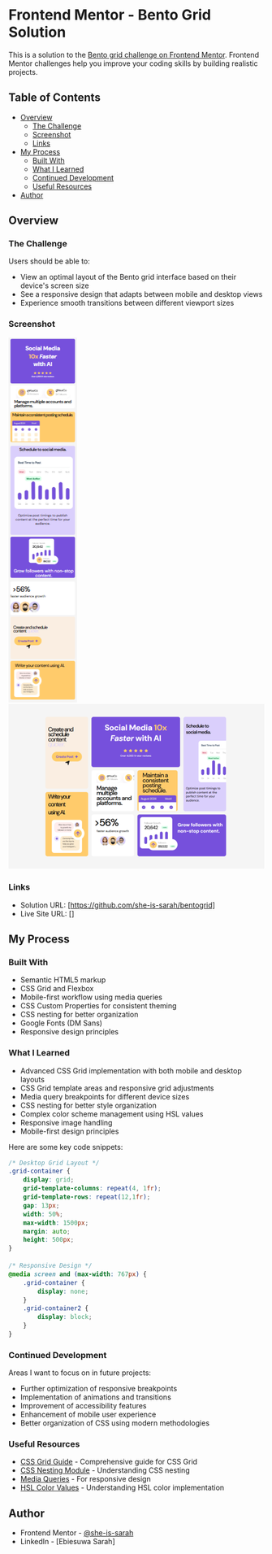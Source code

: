# Frontend Mentor - Bento Grid Solution

This is a solution to the [Bento grid challenge on Frontend Mentor](https://www.frontendmentor.io/challenges/bento-grid-RMydElrlOj). Frontend Mentor challenges help you improve your coding skills by building realistic projects.

## Table of Contents

- [Overview](#overview)
  - [The Challenge](#the-challenge)
  - [Screenshot](#screenshot)
  - [Links](#links)
- [My Process](#my-process)
  - [Built With](#built-with)
  - [What I Learned](#what-i-learned)
  - [Continued Development](#continued-development)
  - [Useful Resources](#useful-resources)
- [Author](#author)

## Overview

### The Challenge

Users should be able to:
- View an optimal layout of the Bento grid interface based on their device's screen size
- See a responsive design that adapts between mobile and desktop views
- Experience smooth transitions between different viewport sizes

### Screenshot

![](./images/mobileview.png)
![](./images/desktopview.png)

### Links

- Solution URL: [https://github.com/she-is-sarah/bentogrid]
- Live Site URL: []

## My Process

### Built With

- Semantic HTML5 markup
- CSS Grid and Flexbox
- Mobile-first workflow using media queries
- CSS Custom Properties for consistent theming
- CSS nesting for better organization
- Google Fonts (DM Sans)
- Responsive design principles

### What I Learned

- Advanced CSS Grid implementation with both mobile and desktop layouts
- CSS Grid template areas and responsive grid adjustments
- Media query breakpoints for different device sizes
- CSS nesting for better style organization
- Complex color scheme management using HSL values
- Responsive image handling
- Mobile-first design principles

Here are some key code snippets:

```css
/* Desktop Grid Layout */
.grid-container {     
    display: grid;  
    grid-template-columns: repeat(4, 1fr);
    grid-template-rows: repeat(12,1fr);
    gap: 13px;
    width: 50%;
    max-width: 1500px;
    margin: auto;
    height: 500px;
}

/* Responsive Design */
@media screen and (max-width: 767px) {   
    .grid-container {     
        display: none;   
    }      
    .grid-container2 {     
        display: block;  
    } 
}
```

### Continued Development

Areas I want to focus on in future projects:
- Further optimization of responsive breakpoints
- Implementation of animations and transitions
- Improvement of accessibility features
- Enhancement of mobile user experience
- Better organization of CSS using modern methodologies

### Useful Resources

- [CSS Grid Guide](https://css-tricks.com/snippets/css/complete-guide-grid/) - Comprehensive guide for CSS Grid
- [CSS Nesting Module](https://www.w3.org/TR/css-nesting-1/) - Understanding CSS nesting
- [Media Queries](https://developer.mozilla.org/en-US/docs/Web/CSS/Media_Queries) - For responsive design
- [HSL Color Values](https://developer.mozilla.org/en-US/docs/Web/CSS/color_value/hsl) - Understanding HSL color implementation

## Author

- Frontend Mentor - [@she-is-sarah](https://www.frontendmentor.io/profile/yourusername)
- LinkedIn - [Ebiesuwa Sarah] 
